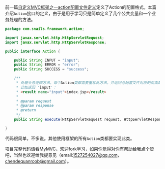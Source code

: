 前一篇[自定义MVC框架之一action配置文件定义](https://github.com/ubuntuvim/study-note/blob/master/%E8%87%AA%E5%AE%9A%E4%B9%89MVC%E6%A1%86%E6%9E%B6%E4%B9%8B%E4%B8%80action%E9%85%8D%E7%BD%AE%E6%96%87%E4%BB%B6%E5%AE%9A%E4%B9%89.md)定义了Action的配置格式。本篇介绍`Action`接口的定义，由于是用于学习只是简单定义了几个公共变量和一个业务处理的方法。

```java
package com.snails.framework.action;

import javax.servlet.http.HttpServletRequest;
import javax.servlet.http.HttpServletResponse;

public interface Action {

	public String INPUT = "input";
	public String ERROR = "error";
	public String SUCCESS = "success";

	/**
	 * 处理业务逻辑方法，每个Action类都需要重写此方法，并返回与配置文件对应的页面配置字符串
	 * 比如返回 'input'：
	 * <result name="input">index.jsp</result>
	 *
	 * @param request
	 * @param response
	 * @return
	 */
	public String execute(HttpServletRequest request, HttpServletResponse response) throws Exception;

}
```

代码很简单，不多说。其他使用框架的所有`Action`类都要实现此类。

项目完整代码请看[MyMVC](https://github.com/ubuntuvim/myMVC)，欢迎fork学习，如果你觉得对你有帮助给我点个赞吧，当然也欢迎给我提意见（email:1527254027@qq.com，chendequanroob@gmail.com）。
